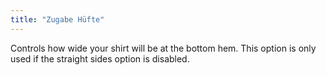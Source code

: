 ```yaml
---
title: "Zugabe Hüfte"
---
```


Controls how wide your shirt will be at the bottom hem. This option is only used if the straight sides option is disabled.

